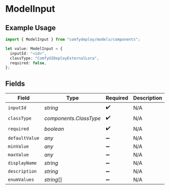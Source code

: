 # ModelInput

## Example Usage

```typescript
import { ModelInput } from "comfydeploy/models/components";

let value: ModelInput = {
  inputId: "<id>",
  classType: "ComfyUIDeployExternalLora",
  required: false,
};
```

## Fields

| Field                  | Type                   | Required               | Description            |
| ---------------------- | ---------------------- | ---------------------- | ---------------------- |
| `inputId`              | *string*               | :heavy_check_mark:     | N/A                    |
| `classType`            | *components.ClassType* | :heavy_check_mark:     | N/A                    |
| `required`             | *boolean*              | :heavy_check_mark:     | N/A                    |
| `defaultValue`         | *any*                  | :heavy_minus_sign:     | N/A                    |
| `minValue`             | *any*                  | :heavy_minus_sign:     | N/A                    |
| `maxValue`             | *any*                  | :heavy_minus_sign:     | N/A                    |
| `displayName`          | *string*               | :heavy_minus_sign:     | N/A                    |
| `description`          | *string*               | :heavy_minus_sign:     | N/A                    |
| `enumValues`           | *string*[]             | :heavy_minus_sign:     | N/A                    |